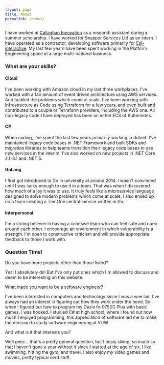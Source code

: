 ```yaml
---
layout: page
title: About
permalink: /about/
---
```


I have worked at <a href="https://www.callaghaninnovation.govt.nz/" target="_blank">Callaghan Innovation</a> as a research assistant during a summer scholarship. I have worked for Snapper Services Ltd as an intern. I have operated as a contractor, developing software primarily for <a href="http://epi-interactive.com" target="_blank">Epi-interactive</a>. My last few years have been spent working in the Platform Engineering space at a large multi-national business.

<h3 class="header-underline">What are your skills?</h3>

<h4>Cloud</h4>
I've been working with Amazon cloud in my last three workplaces. I've worked with a fair amount of event driven architecture using AWS services. And tackled the problems which come at scale. I've been working with Infrastructure as Code using Terraform for a few years, and even built and contributed to a couple or Terraform providers, including the AWS one. All non-legacy code
I have deployed has been on either ECS of Kubernetes.

<h4>C#</h4>
When coding, I've spent the last few years primarily working in dotnet. I've maintained legacy code bases in .NET Framework and built SDKs and migration libraries to help teams transition their legacy code bases to use new services in the interim. I've also worked on new projects in .NET Core 2.1-3.1 and .NET 5.

<h4>GoLang</h4>
I first got introduced to Go in university at around 2014. I wasn't convinced until I was lucky enough to use it in a team.
That was when I discovered how much of a joy it was to use. It truly feels like a microservice language designed to solve modern problems which come at scale. I also ended up on a team creating a Tier One central service written in Go.

<h4>Interpersonal</h4>
I'm a strong believer in having a cohesive team who can feel safe and open around each other. I encourage an environment in which vulnerability is a strength. I'm open to constructive criticism and will provide appropriate feedback to those I work with.

<h3 class="header-underline">Question Time!</h3>

<div markdown="1" class="question-answer">
Do you have more projects other than those listed?

Yes! I absolutely do! But I've only put ones which I'm allowed to discuss and deem to be interesting on this website.
</div>

<div markdown="1" class="question-answer">
What made you want to be a software engineer?

I've been interested in computers and technology since I was a wee lad. I've always had an interest in figuring out how
they work under the hood. So when I figured out how to program my Casio fx-9750G Plus with basic games, I was hooked. I studied C# at
high school, where I found out how much I enjoyed programming, this appreciation of software led me to make the decision
to study software engineering at VUW.
</div>

<div markdown="1" class="question-answer">
And what is it that interests you?

Well geez... that's a pretty general question, but I enjoy skiing, so much so that I haven't gone a year without it since I started at the age of six. I like swimming, hitting the gym, and travel.
I also enjoy my video games and movies, pretty typical nerd stuff.
</div>